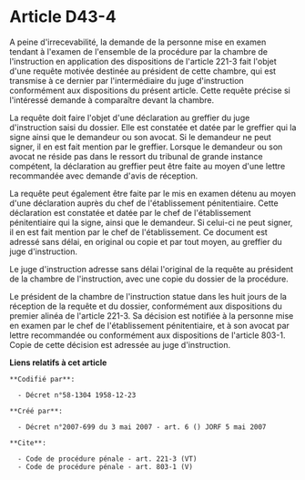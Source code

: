 # Article D43-4

A peine d'irrecevabilité, la demande de la personne mise en examen tendant à l'examen de l'ensemble de la procédure par la
chambre de l'instruction en application des dispositions de l'article 221-3 fait l'objet d'une requête motivée destinée au
président de cette chambre, qui est transmise à ce dernier par l'intermédiaire du juge d'instruction conformément aux
dispositions du présent article. Cette requête précise si l'intéressé demande à comparaître devant la chambre. 

La requête doit faire l'objet d'une déclaration au greffier du juge d'instruction saisi du dossier. Elle est constatée et
datée par le greffier qui la signe ainsi que le demandeur ou son avocat. Si le demandeur ne peut signer, il en est fait
mention par le greffier. Lorsque le demandeur ou son avocat ne réside pas dans le ressort du tribunal de grande instance
compétent, la déclaration au greffier peut être faite au moyen d'une lettre recommandée avec demande d'avis de réception. 

La requête peut également être faite par le mis en examen détenu au moyen d'une déclaration auprès du chef de l'établissement
pénitentiaire. Cette déclaration est constatée et datée par le chef de l'établissement pénitentiaire qui la signe, ainsi que
le demandeur. Si celui-ci ne peut signer, il en est fait mention par le chef de l'établissement. Ce document est adressé sans
délai, en original ou copie et par tout moyen, au greffier du juge d'instruction. 

Le juge d'instruction adresse sans délai l'original de la requête au président de la chambre de l'instruction, avec une copie
du dossier de la procédure. 

Le président de la chambre de l'instruction statue dans les huit jours de la réception de la requête et du dossier,
conformément aux dispositions du premier alinéa de l'article 221-3. Sa décision est notifiée à la personne mise en examen par
le chef de l'établissement pénitentiaire, et à son avocat par lettre recommandée ou conformément aux dispositions de
l'article 803-1. Copie de cette décision est adressée au juge d'instruction.

**Liens relatifs à cet article**

	**Codifié par**:

	  - Décret n°58-1304 1958-12-23

	**Créé par**:

	  - Décret n°2007-699 du 3 mai 2007 - art. 6 () JORF 5 mai 2007

	**Cite**:

	  - Code de procédure pénale - art. 221-3 (VT)
	  - Code de procédure pénale - art. 803-1 (V)

